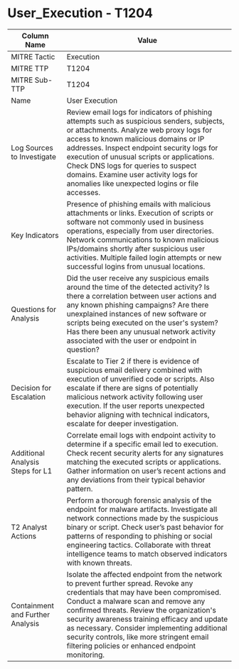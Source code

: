 # User_Execution - T1204

| Column Name | Value |
|-------------|-------|
| MITRE Tactic | Execution |
| MITRE TTP | T1204 |
| MITRE Sub-TTP | T1204 |
| Name | User Execution |
| Log Sources to Investigate | Review email logs for indicators of phishing attempts such as suspicious senders, subjects, or attachments. Analyze web proxy logs for access to known malicious domains or IP addresses. Inspect endpoint security logs for execution of unusual scripts or applications. Check DNS logs for queries to suspect domains. Examine user activity logs for anomalies like unexpected logins or file accesses. |
| Key Indicators | Presence of phishing emails with malicious attachments or links. Execution of scripts or software not commonly used in business operations, especially from user directories. Network communications to known malicious IPs/domains shortly after suspicious user activities. Multiple failed login attempts or new successful logins from unusual locations. |
| Questions for Analysis | Did the user receive any suspicious emails around the time of the detected activity? Is there a correlation between user actions and any known phishing campaigns? Are there unexplained instances of new software or scripts being executed on the user's system? Has there been any unusual network activity associated with the user or endpoint in question? |
| Decision for Escalation | Escalate to Tier 2 if there is evidence of suspicious email delivery combined with execution of unverified code or scripts. Also escalate if there are signs of potentially malicious network activity following user execution. If the user reports unexpected behavior aligning with technical indicators, escalate for deeper investigation. |
| Additional Analysis Steps for L1 | Correlate email logs with endpoint activity to determine if a specific email led to execution. Check recent security alerts for any signatures matching the executed scripts or applications. Gather information on user’s recent actions and any deviations from their typical behavior pattern. |
| T2 Analyst Actions | Perform a thorough forensic analysis of the endpoint for malware artifacts. Investigate all network connections made by the suspicious binary or script. Check user’s past behavior for patterns of responding to phishing or social engineering tactics. Collaborate with threat intelligence teams to match observed indicators with known threats. |
| Containment and Further Analysis | Isolate the affected endpoint from the network to prevent further spread. Revoke any credentials that may have been compromised. Conduct a malware scan and remove any confirmed threats. Review the organization's security awareness training efficacy and update as necessary. Consider implementing additional security controls, like more stringent email filtering policies or enhanced endpoint monitoring. |
